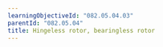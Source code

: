 ```yaml
---
learningObjectiveId: "082.05.04.03"
parentId: "082.05.04"
title: Hingeless rotor, bearingless rotor
---
```

